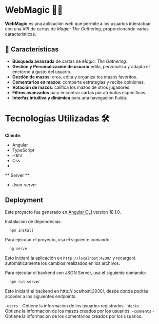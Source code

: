 
# WebMagic 🧙‍♂️  

**WebMagic** es una aplicación web que permite a los usuarios interactuar con una API de cartas de *Magic: The Gathering*, proporcionando varias caracteristicas.  

## 🚀 Características  
- **Búsqueda avanzada** de cartas de *Magic: The Gathering*.  
- **Gestion y Personalización de usuario** edita, perzonaliza y adapta el enctorno a gusto del usuario.  
- **Gestión de mazos**: crea, edita y organiza tus mazos favoritos.  
- **Comentarios en mazos**: comparte estrategias y recibe opiniones.  
- **Votación de mazos**: califica los mazos de otros jugadores.  
- **Filtros avanzados** para encontrar cartas por atributos específicos.  
- **Interfaz intuitiva y dinámica** para una navegación fluida.  

# Tecnologías Utilizadas 🛠️

**Cliente**: 
- Angular
- TypeScript
- Html
- Css
- 
** Server **:
- Json-server

## Deployment

Este proyecto fue generado en [Angular CLI](https://github.com/angular/angular-cli) version 18.1.0.

Instalacion de dependecias:

```bash
  npm install
```

Para ejecutar el proyecto, usa el siguiente comando:

```bash
  ng serve
```

Esto iniciará la aplicación en `http://localhost:4200/` y recargará automáticamente los cambios realizados en los archivos.

Para ejecutar el backend con JSON Server, usa el siguiente comando:

```bash
  npm run server
```

Esto iniciará el backend en http://localhost:3000/, desde donde podrás acceder a los siguientes endpoints:

-`users` - Obtiene la informacion de los usuarios registrados.
-`decks` - Obtiene la informacion de los mazos creados por los usuarios.
-`comments` - Obtiene la informacion de los comentarios creados por los usuarios.



